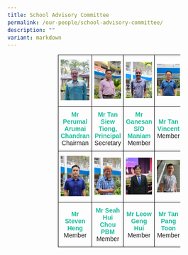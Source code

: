 ```yaml
---
title: School Advisory Committee
permalink: /our-people/school-advisory-committee/
description: ""
variant: markdown
---
```

<style type="text/css">
.tg  {border-collapse:collapse;border-spacing:0;margin:0px auto;}
.tg td{border-color:black;border-style:solid;border-width:1px;font-family:Arial, sans-serif;font-size:14px;
  overflow:hidden;padding:10px 5px;word-break:normal;}
.tg th{border-color:black;border-style:solid;border-width:1px;font-family:Arial, sans-serif;font-size:14px;
  font-weight:normal;overflow:hidden;padding:10px 5px;word-break:normal;}
.tg .tg-nrix{text-align:center;vertical-align:middle}
</style>
<table class="tg" style="undefined;table-layout: fixed; width: 276px">
<colgroup>
<col style="width: 200px">
<col style="width: 200px">
<col style="width: 200px">
<col style="width: 200px">
</colgroup>
<tbody>
  <tr>
    <td class="tg-nrix"><img src="/images/sac1.jpeg"></td>
    <td class="tg-nrix"><img src="/images/sac2.jpeg"></td>
    <td class="tg-nrix"><img src="/images/sac3.jpeg"></td>
    <td class="tg-nrix"><img src="/images/sac4.jpeg"></td>
  </tr>
  <tr>
		<td style="text-align:center" class="tg-nrix"><b style="color:#1ABC9C">Mr Perumal Arumai Chandran</b><br>Chairman</td>
    <td style="text-align:center" class="tg-nrix"><b style="color:#1ABC9C">Mr Tan Siew Tiong,
			Principal</b><br>Secretary</td>
		<td style="text-align:center" class="tg-nrix"><b style="color:#1ABC9C">Mr Ganesan S/O Maniam</b><br>Member</td>
		<td style="text-align:center" class="tg-nrix"><b style="color:#1ABC9C">Mr Tan Vincent</b><br>Member </td>
  </tr>
  <tr>
    <td class="tg-nrix"><img src="/images/sac5.jpeg"></td>
    <td class="tg-nrix"><img src="/images/sac8.jpeg"></td>
    <td class="tg-nrix"><img src="/images/SAC_Leow_Geng_Hui.jpg"></td>
    <td class="tg-nrix"><img src="/images/SAC_Tan_Pang_Toon.jpg"></td>
  </tr>
  <tr>
		<td style="text-align:center" class="tg-nrix"><b style="color:#1ABC9C">Mr Steven Heng</b><br>Member</td>
		<td style="text-align:center" class="tg-nrix"><b style="color:#1ABC9C">Mr Seah Hui Chou PBM</b><br>Member</td>
			<td style="text-align:center" class="tg-nrix"><b style="color:#1ABC9C">Mr Leow Geng Hui</b><br>Member</td>
			<td style="text-align:center" class="tg-nrix"><b style="color:#1ABC9C">Mr Tan Pang Toon</b><br>Member</td>
  </tr>
</tbody>
</table>